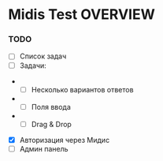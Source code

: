 # Midis Test OVERVIEW

### TODO

- [ ] Список задач
- [ ] Задачи:
- - [ ] Несколько вариантов ответов
- - [ ] Поля ввода
- - [ ] Drag & Drop
- [X] Авторизация через Мидис
- [ ] Админ панель
